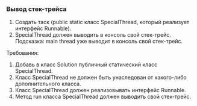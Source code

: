
### Вывод стек-трейса

1. Создать таск (public static класс SpecialThread, который реализует интерфейс Runnable).
2. SpecialThread должен выводить в консоль свой стек-трейс.
Подсказка: main thread уже выводит в консоль свой стек-трейс.


Требования:
1.	Добавь в класс Solution публичный статический класс SpecialThread.
2.	Класс SpecialThread не должен быть унаследован от какого-либо дополнительного класса.
3.	Класс SpecialThread должен реализовывать интерфейс Runnable.
4.	Метод run класса SpecialThread должен выводить свой стек-трейс.


